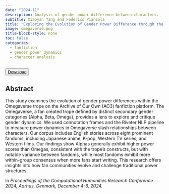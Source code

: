 ```yaml
---
date: "2024-11"
description: Analysis of gender power difference between characters.
subtitle: Xiaoyan Yang and Federico Pianzola
title: "Exploring the Evolution of Gender Power Difference through the Omegaverse Trope on AO3 Fanfiction"
image: omegaverse.png
title-block-style: none
toc: false
categories: 
  - fanfiction
  - gender power dynamics
  - character analysis
---
```


<button type="button" class="btn btn-outline-success" target="_blank"><a href="chr2024-omega.pdf">Download</a></button>



## Abstract 
This study examines the evolution of gender power differences within the Omegaverse trope on the Archive of Our Own (AO3) fanfiction platform. The Omegaverse, a fan created trope defined by distinct secondary gender categories (Alpha, Beta, Omega), provides a lens to explore and critique gender dynamics. We used connotation frames and the Riveter NLP pipeline to measure power dynamics in Omegaverse slash relationships between characters. Our corpus includes English stories across eight prominent fandoms, including Japanese anime, K-pop, Western TV series, and Western films. Our findings show Alphas generally exhibit higher power scores than Omegas, consistent with the trope’s constructs, but with notable variance between fandoms, while most fandoms exhibit more within-group consensus when more fans start writing. This research offers insights into how fan communities evolve and challenge traditional power structures.

In *Proceedings of the Computational Humanities Research Conference 2024, Aarhus, Denmark, December 4-6, 2024.*